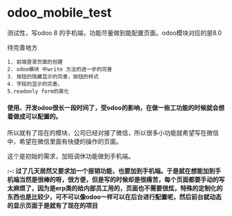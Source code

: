 # odoo_mobile_test
测试性，写odoo 8 的手机端，功能尽量做到能配置页面。odoo模块对应的是8.0

待完善地方
```
1. 前端登录页面的创建
2. odoo模块 中write 方法的进一步的完善
3. 按钮的隐藏显示的完善，按钮的样式
4. 字段的显示的完善。
5.readonly form的美化
```

#### 使用、开发odoo很长一段时间了，受odoo的影响，在做一些工功能的时候就会想着做成可以**配置的**。
所以就有了现在的模块，公司已经对接了微信，所以很多小功能就希望写在微信中，希望在微信里面有快捷的操作的页面。
	 
 这个是初始的需求，加班调休功能做到手机端。
 
**:-:  过了几天居然又要求加一个报销功能，也要加到手机端。于是就在想能加到手机端当然是很棒的呀，很方便，但是写的时候却是很痛苦，每个页面都要手动的写太麻烦了，因为是erp类的给内部员工用的，页面也不需要很炫，特殊的定制化的东西也是比较少，可不可以像odoo一样可以在后台进行配置呢，然后前台就动态的显示页面于是就有了现在的项目**
